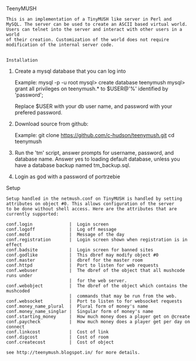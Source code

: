 TeenyMUSH
~~~~~~~~~
This is an implementation of a TinyMUSH like server in Perl and
MySQL. The server can be used to create an ASCII based virtual world.
Users can telnet into the server and interact with other users in a world
of their creation. Customization of the world does not require
modification of the internal server code. 


Installation
~~~~~~~~~~~~
   1. Create a mysql database that you can log into
 
      Example:
         mysql -p -u root
         mysql> create database teenymush
         mysql> grant all privileges on teenymush.* to $USER@'%'
                   identified by 'password';

         Replace $USER with your db user name, and password with your
         prefered password.

   2. Download source from github:

      Example: git clone https://github.com/c-hudson/teenymush.git
               cd teenymush

   3. Run the 'tm' script, answer prompts for username, password, and
      database name. Answer yes to loading default database, unless you
      have a database backup named tm_backup.sql.

   4. Login as god with a password of portrzebie


Setup
~~~~~
Setup handled in the netmush.conf on TinyMUSH is handled by setting
attributes on object #0. This allows configuration of the server
to be done without shell access. Here are the attributes that are
currently supported:

conf.login              |  Login screen
conf.logoff             |  Log off message
conf.motd               |  Message of the day
conf.registration       |  Login screen shown when registration is in effect
conf.badsite            |  Login screen for banned sites
conf.godlike            |  This dbref may modify object #0
conf.master             |  dbref for the master room
conf.httpd              |  Port to listen for web requests
conf.webuser            |  The dbref of the object that all mushcode runs under
                        |  for the web server.
conf.webobject          |  The dbref of the object which contains the mushcoded
                        |  commands that may be run from the web.
conf.websocket          |  Port to listen to for websocket requests
conf.money_name_plural  |  Plural form of money's name
conf.money_name_singlar |  Singular form of money's name
conf.starting_money     |  How much money does a player get on @create
conf.paycheck           |  How much money does a player get per day on connect
conf.linkcost           |  Cost of link
conf.digcost            |  Cost of room
conf.createcost         |  Cost of object

see http://teenymush.blogspot.in/ for more details.
